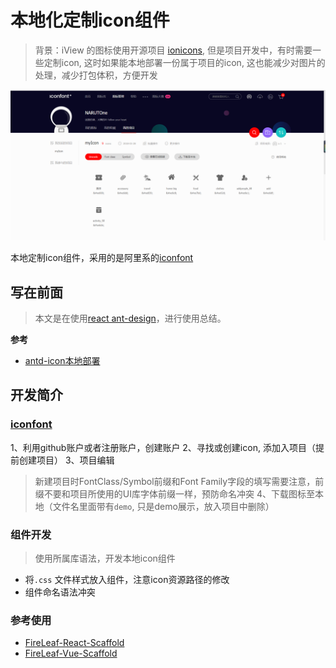 # 本地化定制icon组件
> 背景：iView 的图标使用开源项目 [ionicons](http://ionicons.com/), 但是项目开发中，有时需要一些定制icon, 这时如果能本地部署一份属于项目的icon, 这也能减少对图片的处理，减少打包体积，方便开发

![](https://raw.githubusercontent.com/NARUTOne/resources-github/master/imgs/project-note/icon/myicon.png)

本地定制icon组件，采用的是阿里系的[iconfont](http://iconfont.cn)
## 写在前面
> 本文是在使用[react ant-design](https://ant.design/components/icon-cn/)，进行使用总结。

**参考**
- [antd-icon本地部署](https://github.com/ant-design/antd-init/tree/master/examples/local-iconfont)

## 开发简介

### [iconfont](http://iconfont.cn)

1、利用github账户或者注册账户，创建账户
2、寻找或创建icon, 添加入项目（提前创建项目）
3、项目编辑
>新建项目时FontClass/Symbol前缀和Font Family字段的填写需要注意，前缀不要和项目所使用的UI库字体前缀一样，预防命名冲突
4、下载图标至本地（文件名里面带有`demo`, 只是demo展示，放入项目中删除）

### 组件开发
> 使用所属库语法，开发本地icon组件

- 将`.css` 文件样式放入组件，注意icon资源路径的修改
- 组件命名语法冲突

### 参考使用

- [FireLeaf-React-Scaffold](https://github.com/NARUTOne/FireLeaf-React-Scaffold)
- [FireLeaf-Vue-Scaffold](https://github.com/NARUTOne/FireLeaf-Vue-Scaffold)


